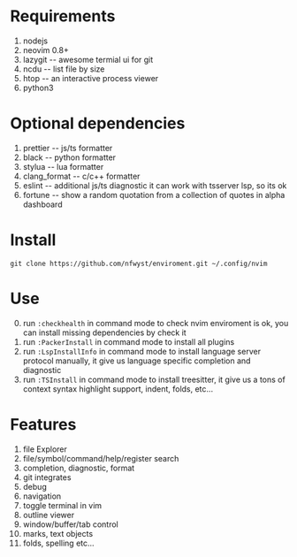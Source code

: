 # Requirements
1. nodejs
2. neovim 0.8+
3. lazygit -- awesome termial ui for git
4. ncdu -- list file by size
5. htop -- an interactive process viewer
6. python3

# Optional dependencies
1. prettier -- js/ts formatter
2. black -- python formatter
3. stylua -- lua formatter
4. clang_format -- c/c++ formatter
5. eslint -- additional js/ts diagnostic it can work with tsserver lsp,  so its ok
6. fortune -- show a random quotation from a collection of quotes in alpha dashboard

# Install
```shell
git clone https://github.com/nfwyst/enviroment.git ~/.config/nvim
```

# Use
0. run `:checkhealth` in command mode to check nvim enviroment is ok, you can install missing dependencies by check it
1. run `:PackerInstall` in command mode to install all plugins
2. run `:LspInstallInfo` in command mode to install language server protocol manually, it give us language specific completion and diagnostic
3. run `:TSInstall` in command mode to install treesitter, it give us a tons of context syntax highlight support, indent, folds, etc...

# Features
1. file Explorer
2. file/symbol/command/help/register search
3. completion, diagnostic, format
4. git integrates
5. debug
6. navigation
7. toggle terminal in vim
8. outline viewer
9. window/buffer/tab control
10. marks, text objects
11. folds, spelling etc...
